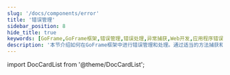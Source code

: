 ```yaml
---
slug: '/docs/components/error'
title: '错误管理'
sidebar_position: 8
hide_title: true
keywords: [GoFrame,GoFrame框架,错误管理,错误处理,异常捕获,Web开发,应用程序错误,编程错误,错误日志,错误调试]
description: '本节介绍如何在GoFrame框架中进行错误管理和处理。通过适当的方法捕获和处理错误，可以提高Web应用的稳定性和用户体验。详细讲解了错误日志记录和异常捕获的方法，帮助开发者更好地应对运行时错误。'
---
```


import DocCardList from '@theme/DocCardList';

<DocCardList />